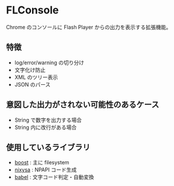 # FLConsole

Chrome のコンソールに Flash Player からの出力を表示する拡張機能。

## 特徴
* log/error/warning の切り分け
* 文字化け防止
* XML のツリー表示
* JSON のパース

## 意図した出力がされない可能性のあるケース
* String で数字を出力する場合
* String 内に改行がある場合

## 使用しているライブラリ
* [boost](http://www.boost.org/) : 主に filesystem
* [nixysa](http://code.google.com/p/nixysa/) : NPAPI コード生成
* [babel](http://tricklib.com/cxx/ex/babel/) : 文字コード判定・自動変換
